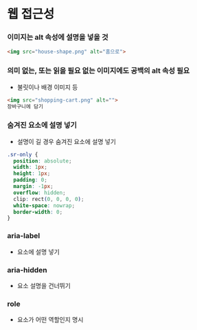 # 웹 접근성
### 이미지는 alt 속성에 설명을 넣을 것
```html
<img src="house-shape.png" alt="홈으로">
```

### 의미 없는, 또는 읽을 필요 없는 이미지에도 공백의 alt 속성 필요
* 불릿이나 배경 이미지 등
```html
<img src="shopping-cart.png" alt="">
장바구니에 담기
```

### 숨겨진 요소에 설명 넣기
* 설명이 길 경우 숨겨진 요소에 설명 넣기
```css
.sr-only {
  position: absolute;
  width: 1px;
  height: 1px;
  padding: 0;
  margin: -1px;
  overflow: hidden;
  clip: rect(0, 0, 0, 0);
  white-space: nowrap;
  border-width: 0;
}
```

### aria-label 
* 요소에 설명 넣기

### aria-hidden
* 요소 설명을 건너뛰기

### role
* 요소가 어떤 역할인지 명시